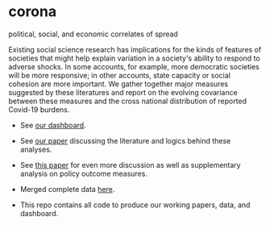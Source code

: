 # corona
political, social, and economic correlates of spread

Existing social science research has implications for the kinds of features of  societies that might help explain variation in a society's ability to respond to adverse shocks. In some accounts, for example, more democratic societies will be more responsive; in other accounts, state capacity or social cohesion are more important. We gather together major measures suggested by these literatures and report on the evolving covariance between these measures and the cross national distribution of reported Covid-19 burdens. 

* See [our dashboard](https://wzb-ipi.github.io/corona).
* See [our paper](https://wzb-ipi.github.io/corona/WD_paper.pdf) discussing the literature and logics behind these analyses.
* See [this paper](https://wzb-ipi.github.io/corona/paper.pdf) for even more discussion as well as supplementary analysis on policy outcome measures.
* Merged complete data [here](https://wzb-ipi.github.io/corona/df_full.csv).

* This repo contains all code to produce our working papers, data, and dashboard.

